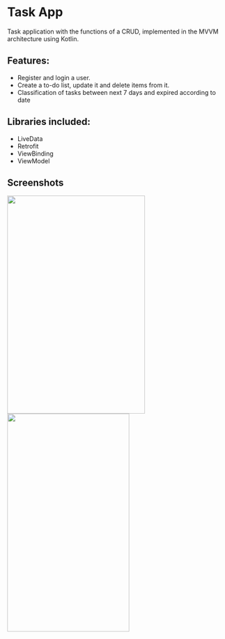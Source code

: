 #  Task App
Task application with the functions of a CRUD, implemented in the MVVM architecture using Kotlin.


## Features:

- Register and login a user.
- Create a to-do list, update it and delete items from it.
- Classification of tasks between next 7 days and expired according to date

## Libraries included:

- LiveData
- Retrofit
- ViewBinding
- ViewModel 

## Screenshots
 <img src="https://i.imgur.com/erxq45w.png" width="316" height="500"> <img src="https://i.imgur.com/4fbXMKE.png" width="280" height="500"> 
